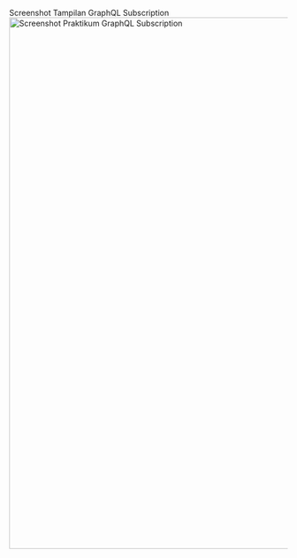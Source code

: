 Screenshot Tampilan GraphQL Subscription
<img width="960" alt="Screenshot Praktikum GraphQL Subscription" src="https://user-images.githubusercontent.com/83440868/197372180-dc7725ab-9a46-460c-b61d-ec3035c03c9d.png">
